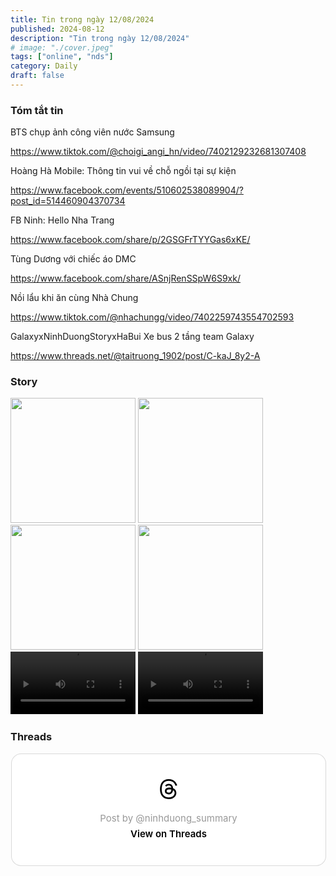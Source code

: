 ```yaml
---
title: Tin trong ngày 12/08/2024
published: 2024-08-12
description: "Tin trong ngày 12/08/2024"
# image: "./cover.jpeg"
tags: ["online", "nds"]
category: Daily
draft: false
---
```


### Tóm tắt tin 

BTS chụp ảnh công viên nước Samsung

https://www.tiktok.com/@choigi_angi_hn/video/7402129232681307408

Hoàng Hà Mobile: Thông tin vui về chỗ ngồi tại sự kiện

https://www.facebook.com/events/510602538089904/?post_id=514460904370734

FB Ninh: Hello Nha Trang

https://www.facebook.com/share/p/2GSGFrTYYGas6xKE/

Tùng Dương với chiếc áo DMC 

https://www.facebook.com/share/ASnjRenSSpW6S9xk/

Nồi lẩu khi ăn cùng Nhà Chung

https://www.tiktok.com/@nhachungg/video/7402259743554702593

GalaxyxNinhDuongStoryxHaBui Xe bus 2 tầng team Galaxy 

https://www.threads.net/@taitruong_1902/post/C-kaJ_8y2-A


### Story 

<img width="200" src="https://github.com/user-attachments/assets/d3b939c9-290a-48c5-980d-02e8b5e4b511" />

<img width="200" src="https://github.com/user-attachments/assets/8ae05d64-d195-4fc7-a9db-7e52151b3ffa" />

<img width="200" src="https://github.com/user-attachments/assets/7430d8c3-c7ea-4617-ba5b-9ab3299c41f0" />

<img width="200" src="https://github.com/user-attachments/assets/6e92ed89-131d-427a-97d1-f3ec9980e286" />


<video width="200" controls>
  <source type="video/mp4" src="https://github.com/user-attachments/assets/e2c127ec-6f49-46f9-8c58-7934b39bd3ec" >
</video>

<video width="200" controls>
  <source type="video/mp4" src="https://github.com/user-attachments/assets/c541904c-94bb-4079-b51b-a33b71b39230" >
</video>




### Threads 

<blockquote class="text-post-media" data-text-post-permalink="https://www.threads.net/@ninhduong_summary/post/C-kzngyS2gJ" data-text-post-version="0" id="ig-tp-C-kzngyS2gJ" style=" background:#FFF; border-width: 1px; border-style: solid; border-color: #00000026; border-radius: 16px; max-width:540px; margin: 1px; min-width:270px; padding:0; width:99.375%; width:-webkit-calc(100% - 2px); width:calc(100% - 2px);"> <a href="https://www.threads.net/@ninhduong_summary/post/C-kzngyS2gJ" style=" background:#FFFFFF; line-height:0; padding:0 0; text-align:center; text-decoration:none; width:100%; font-family: -apple-system, BlinkMacSystemFont, sans-serif;" target="_blank"> <div style=" padding: 40px; display: flex; flex-direction: column; align-items: center;"><div style=" display:block; height:32px; width:32px; padding-bottom:20px;"> <svg aria-label="Threads" height="32px" role="img" viewBox="0 0 192 192" width="32px" xmlns="http://www.w3.org/2000/svg"> <path d="M141.537 88.9883C140.71 88.5919 139.87 88.2104 139.019 87.8451C137.537 60.5382 122.616 44.905 97.5619 44.745C97.4484 44.7443 97.3355 44.7443 97.222 44.7443C82.2364 44.7443 69.7731 51.1409 62.102 62.7807L75.881 72.2328C81.6116 63.5383 90.6052 61.6848 97.2286 61.6848C97.3051 61.6848 97.3819 61.6848 97.4576 61.6855C105.707 61.7381 111.932 64.1366 115.961 68.814C118.893 72.2193 120.854 76.925 121.825 82.8638C114.511 81.6207 106.601 81.2385 98.145 81.7233C74.3247 83.0954 59.0111 96.9879 60.0396 116.292C60.5615 126.084 65.4397 134.508 73.775 140.011C80.8224 144.663 89.899 146.938 99.3323 146.423C111.79 145.74 121.563 140.987 128.381 132.296C133.559 125.696 136.834 117.143 138.28 106.366C144.217 109.949 148.617 114.664 151.047 120.332C155.179 129.967 155.42 145.8 142.501 158.708C131.182 170.016 117.576 174.908 97.0135 175.059C74.2042 174.89 56.9538 167.575 45.7381 153.317C35.2355 139.966 29.8077 120.682 29.6052 96C29.8077 71.3178 35.2355 52.0336 45.7381 38.6827C56.9538 24.4249 74.2039 17.11 97.0132 16.9405C119.988 17.1113 137.539 24.4614 149.184 38.788C154.894 45.8136 159.199 54.6488 162.037 64.9503L178.184 60.6422C174.744 47.9622 169.331 37.0357 161.965 27.974C147.036 9.60668 125.202 0.195148 97.0695 0H96.9569C68.8816 0.19447 47.2921 9.6418 32.7883 28.0793C19.8819 44.4864 13.2244 67.3157 13.0007 95.9325L13 96L13.0007 96.0675C13.2244 124.684 19.8819 147.514 32.7883 163.921C47.2921 182.358 68.8816 191.806 96.9569 192H97.0695C122.03 191.827 139.624 185.292 154.118 170.811C173.081 151.866 172.51 128.119 166.26 113.541C161.776 103.087 153.227 94.5962 141.537 88.9883ZM98.4405 129.507C88.0005 130.095 77.1544 125.409 76.6196 115.372C76.2232 107.93 81.9158 99.626 99.0812 98.6368C101.047 98.5234 102.976 98.468 104.871 98.468C111.106 98.468 116.939 99.0737 122.242 100.233C120.264 124.935 108.662 128.946 98.4405 129.507Z" /></svg></div> <div style=" font-size: 15px; line-height: 21px; color: #999999; font-weight: 400; padding-bottom: 4px; "> Post by @ninhduong_summary</div> <div style=" font-size: 15px; line-height: 21px; color: #000000; font-weight: 600; "> View on Threads</div></div></a></blockquote>
<script async src="https://www.threads.net/embed.js"></script>